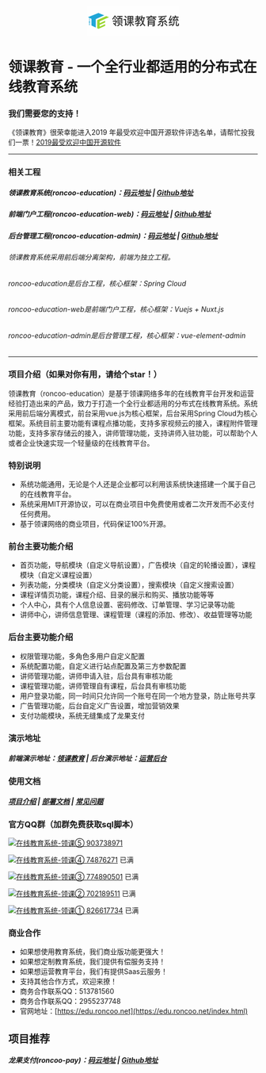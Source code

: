 <div align=center><img src="doc/images/logo.jpg"/></div>

# 领课教育 - 一个全行业都适用的分布式在线教育系统

### 我们需要您的支持！
《领课教育》很荣幸能进入2019 年最受欢迎中国开源软件评选名单，请帮忙投我们一票！[2019最受欢迎中国开源软件](https://www.oschina.net/p/roncoo-education?from=timeline&isappinstalled=0)

---
### 相关工程
##### 领课教育系统(roncoo-education)：[码云地址](https://gitee.com/roncoocom/roncoo-education) | [Github地址](https://github.com/roncoo/roncoo-education)
##### 前端门户工程(roncoo-education-web)：[码云地址](https://gitee.com/roncoocom/roncoo-education-web) | [Github地址](https://github.com/roncoo/roncoo-education-web)
##### 后台管理工程(roncoo-education-admin)：[码云地址](https://gitee.com/roncoocom/roncoo-education-admin) | [Github地址](https://github.com/roncoo/roncoo-education-admin)
###### 领课教育系统采用前后端分离架构，前端为独立工程。
###### roncoo-education是后台工程，核心框架：Spring Cloud
###### roncoo-education-web是前端门户工程，核心框架：Vuejs + Nuxt.js
###### roncoo-education-admin是后台管理工程，核心框架：vue-element-admin
---

### 项目介绍（如果对你有用，请给个star！）
领课教育（roncoo-education）是基于领课网络多年的在线教育平台开发和运营经验打造出来的产品，致力于打造一个全行业都适用的分布式在线教育系统。系统采用前后端分离模式，前台采用vue.js为核心框架，后台采用Spring Cloud为核心框架。系统目前主要功能有课程点播功能，支持多家视频云的接入，课程附件管理功能，支持多家存储云的接入，讲师管理功能，支持讲师入驻功能，可以帮助个人或者企业快速实现一个轻量级的在线教育平台。

### 特别说明
* 系统功能通用，无论是个人还是企业都可以利用该系统快速搭建一个属于自己的在线教育平台。
* 系统采用MIT开源协议，可以在商业项目中免费使用或者二次开发而不必支付任何费用。
* 基于领课网络的商业项目，代码保证100%开源。

### 前台主要功能介绍
* 首页功能，导航模块（自定义导航设置），广告模块（自定的轮播设置），课程模块（自定义课程设置）
* 列表功能，分类模块（自定义分类设置），搜索模块（自定义搜索设置）
* 课程详情页功能，课程介绍、目录的展示和购买、播放功能等等
* 个人中心，具有个人信息设置、密码修改、订单管理、学习记录等功能
* 讲师中心，讲师信息管理、课程管理（课程的添加、修改）、收益管理等功能

### 后台主要功能介绍
* 权限管理功能，多角色多用户自定义配置
* 系统配置功能，自定义进行站点配置及第三方参数配置
* 讲师管理功能，讲师申请入驻，后台具有审核功能
* 课程管理功能，讲师管理自有课程，后台具有审核功能
* 用户登录功能，同一时间只允许同一个账号在同一个地方登录，防止账号共享
* 广告管理功能，后台自定义广告设置，增加营销效果
* 支付功能模块，系统无缝集成了龙果支付

### 演示地址
##### 前端演示地址：[领课教育](http://edu.os.roncoo.com/) | 后台演示地址：[运营后台](http://roncoo.vicp.net/web)

### 使用文档
##### [项目介绍](https://blog.roncoo.com/article/1105321762337357826) | [部署文档](https://blog.roncoo.com/article/1103554925858197505) | [常见问题](https://blog.roncoo.com/article/1105309620724858882)

### 官方QQ群（加群免费获取sql脚本）

<a target="_blank" href="//shang.qq.com/wpa/qunwpa?idkey=1ab031ece9d457fb7c275b0e95466dedfdf71091784f4c0b2c93ca4cc89e736d"><img border="0" src="https://pub.idqqimg.com/wpa/images/group.png" alt="在线教育系统-领课⑤" title="在线教育系统-领课⑤"> 903738971</a>

<a target="_blank" href="//shang.qq.com/wpa/qunwpa?idkey=e28093a355b157fd5d907856a336a558a16255abb466bdfa9e7a5cc91274b871"><img border="0" src="https://pub.idqqimg.com/wpa/images/group.png" alt="在线教育系统-领课④" title="在线教育系统-领课④"> 74876271</a> 已满

<a target="_blank" href="//shang.qq.com/wpa/qunwpa?idkey=b574c38c199744e267868108f509c06259314305130ac488d1734bdac4c8ed9f"><img border="0" src="https://pub.idqqimg.com/wpa/images/group.png" alt="在线教育系统-领课③" title="在线教育系统-领课③"> 774890501</a> 已满

<a target="_blank" href="//shang.qq.com/wpa/qunwpa?idkey=eb6b00779393483d8675185a7ab159326d493b5e220d73a3ee8843c8643ab340"><img border="0" src="https://pub.idqqimg.com/wpa/images/group.png" alt="在线教育系统-领课②" title="在线教育系统-领课②"> 702189511</a> 已满

<a target="_blank" href="//shang.qq.com/wpa/qunwpa?idkey=496f164099fc5c49fa5b4766cb6623f64f6318841e79aee54a60e4a6efe0a7f4"><img border="0" src="https://pub.idqqimg.com/wpa/images/group.png" alt="在线教育系统-领课①" title="在线教育系统-领课①"> 826617734</a> 已满

### 商业合作
* 如果想使用教育系统，我们商业版功能更强大！
* 如果想定制教育系统，我们提供有偿服务支持！
* 如果想运营教育平台，我们有提供Saas云服务！
* 支持其他合作方式，欢迎来撩！
* 商务合作联系QQ：513781560
* 商务合作联系QQ：2955237748
* 官网地址：[https://edu.roncoo.net](https://edu.roncoo.net/index.html)

## 项目推荐
##### 龙果支付(roncoo-pay)：[码云地址](https://gitee.com/roncoocom/roncoo-pay) | [Github地址](https://github.com/roncoo/roncoo-pay)
